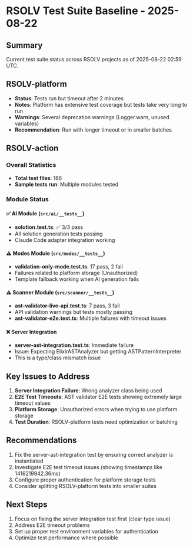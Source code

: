 # RSOLV Test Suite Baseline - 2025-08-22

## Summary
Current test suite status across RSOLV projects as of 2025-08-22 02:59 UTC.

## RSOLV-platform
- **Status**: Tests run but timeout after 2 minutes
- **Notes**: Platform has extensive test coverage but tests take very long to run
- **Warnings**: Several deprecation warnings (Logger.warn, unused variables)
- **Recommendation**: Run with longer timeout or in smaller batches

## RSOLV-action

### Overall Statistics
- **Total test files**: 186
- **Sample tests run**: Multiple modules tested

### Module Status

#### ✅ AI Module (`src/ai/__tests__`)
- **solution.test.ts**: ✅ 3/3 pass
- All solution generation tests passing
- Claude Code adapter integration working

#### ⚠️ Modes Module (`src/modes/__tests__`)
- **validation-only-mode.test.ts**: 17 pass, 2 fail
- Failures related to platform storage (Unauthorized)
- Template fallback working when AI generation fails

#### ⚠️ Scanner Module (`src/scanner/__tests__`)
- **ast-validator-live-api.test.ts**: 7 pass, 3 fail
- API validation warnings but tests mostly passing
- **ast-validator-e2e.test.ts**: Multiple failures with timeout issues

#### ❌ Server Integration
- **server-ast-integration.test.ts**: Immediate failure
- Issue: Expecting ElixirASTAnalyzer but getting ASTPatternInterpreter
- This is a type/class mismatch issue

## Key Issues to Address

1. **Server Integration Failure**: Wrong analyzer class being used
2. **E2E Test Timeouts**: AST validator E2E tests showing extremely large timeout values
3. **Platform Storage**: Unauthorized errors when trying to use platform storage
4. **Test Duration**: RSOLV-platform tests need optimization or batching

## Recommendations

1. Fix the server-ast-integration test by ensuring correct analyzer is instantiated
2. Investigate E2E test timeout issues (showing timestamps like 1416219942.36ms)
3. Configure proper authentication for platform storage tests
4. Consider splitting RSOLV-platform tests into smaller suites

## Next Steps

1. Focus on fixing the server integration test first (clear type issue)
2. Address E2E timeout problems
3. Set up proper test environment variables for authentication
4. Optimize test performance where possible